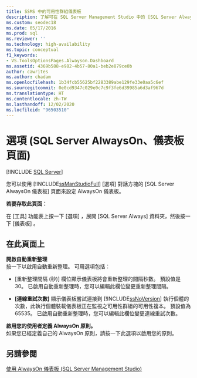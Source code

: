 ```yaml
---
title: SSMS 中的可用性群組儀表板
description: 了解可在 SQL Server Management Studio 中的 [SQL Server Always On] 儀表板上找到的 [選項] 頁面。
ms.custom: seodec18
ms.date: 05/17/2016
ms.prod: sql
ms.reviewer: ''
ms.technology: high-availability
ms.topic: conceptual
f1_keywords:
- VS.ToolsOptionsPages.Alwayson.Dashboard
ms.assetid: 4369b588-e982-4b57-80a1-beb2e879ce0b
author: cawrites
ms.author: chadam
ms.openlocfilehash: 1b34fcb55625bf2283389abe129fe33e0aa5c6ef
ms.sourcegitcommit: 0e0cd9347c029e0c7c9f3fe6d39985a6d3af967d
ms.translationtype: HT
ms.contentlocale: zh-TW
ms.lasthandoff: 12/02/2020
ms.locfileid: "96503510"
---
```

# <a name="options-sql-server-always-on-dashboard-page"></a>選項 (SQL Server AlwaysOn、儀表板頁面)
[!INCLUDE [SQL Server](../../../includes/applies-to-version/sqlserver.md)]

  您可以使用 [!INCLUDE[ssManStudioFull](../../../includes/ssmanstudiofull-md.md)] [選項] 對話方塊的 [SQL Server AlwaysOn 儀表板] 頁面來設定 AlwaysOn 儀表板。  
  
 **若要存取此頁面：**  
  
 在 [工具]  功能表上按一下 [選項]  ，展開 [SQL Server Always]  資料夾，然後按一下 [儀表板]  。  
  
## <a name="on-this-page"></a>在此頁面上  
 **開啟自動重新整理**  
 按一下以啟用自動重新整理。 可用選項包括：  
  
-   [重新整理間隔 (秒)]  欄位顯示儀表板將會重新整理的間隔秒數。 預設值是 30。 已啟用自動重新整理時，您可以編輯此欄位變更重新整理間隔。  
  
-   **[連線重試次數]** 顯示儀表板嘗試連接到 [!INCLUDE[ssNoVersion](../../../includes/ssnoversion-md.md)] 執行個體的次數，此執行個體裝載儀表板正在監視之可用性群組的可用性複本。 預設值為 65535。 已啟用自動重新整理時，您可以編輯此欄位變更連線重試次數。  
  
 **啟用您的使用者定義 AlwaysOn 原則。**  
 如果您已經定義自己的 AlwaysOn 原則，請按一下此選項以啟用您的原則。  
  
## <a name="see-also"></a>另請參閱  
 [使用 AlwaysOn 儀表板 &#40;SQL Server Management Studio&#41;](../../../database-engine/availability-groups/windows/use-the-always-on-dashboard-sql-server-management-studio.md)  
  
  
